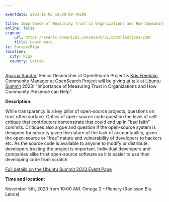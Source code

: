 ```yaml
---

eventdate: 2023-11-05 10:00:00 +0200

title: Importance of Measuring Trust in Organizations and How Community Presence can Help
online: false
signup:
    url: https://events.canonical.com/event/31/contributions/238/
    title: Learn more
tz: Europe/Riga
location:
  city: Riga
  country: Latvia
---
```


[Aparna Sundar](https://opensearch.org/authors/apasun/), Senior Researcher at OpenSearch Project & [Kris Freedain](https://opensearch.org/authors/krisfreedain/), Community Manager at OpenSearch Project will be giving at talk at [Ubuntu Summit](https://events.canonical.com/event/31/) 2023: "Importance of Measuring Trust in Organizations and How Community Presence can Help".

**Description:**

While transparency is a key pillar of open-source projects, questions on trust often surface. Critics of open-source code question the level of self-critique that contributors demonstrate that could end up in “bad faith” commits. Critiques also argue and question if the open-source system is designed for security given the nature of the lack of accountability, given the open-source or “free” nature and vulnerability of developers to hackers etc. As the source code is available to anyone to modify or distribute, developers trusting the project is important. Individual developers and companies alike trust open-source software as it is easier to use than developing code from scratch

[Full details on the Ubuntu Summit 2023 Event Page](https://events.canonical.com/event/31/contributions/238/)

**Time and location:**

November 5th, 2023 from 10:00 AM.  Omega 2 – Plenary (Radisson Blu Latvia)
